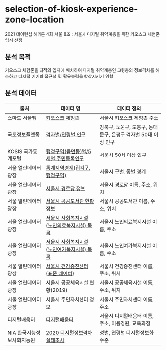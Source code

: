 # selection-of-kiosk-experience-zone-location
2021 데이턴십 해커톤 4회 서울 8조 : 서울시 디지털 취약계층을 위한 키오스크 체험존 입지 선정

## 분석 목적
키오스크 체험존을 최적의 입지에 배치하여 디지털 취약계층인 고령층의 정보격차를 해소하고 디지털 기기의 접근성 및 활용능력을 향상시키기 위함


## 분석 데이터
|출처|데이터 명|데이터 정의|
|------|---|---|
|스마트 서울맵|[키오스크 체험존](https://map.seoul.go.kr/smgis2/short/6Na3o)|서울시 키오스크 체험존 주소|
|국토정보플랫폼|[격자별/연령별 인구](https://map.ngii.go.kr/ms/map/NlipMap.do)|강북구, 노원구, 도봉구, 동대문구, 은평구 격자별 50대 이상 인구|
|KOSIS 국가통계포털|[행정구역(읍면동)별/5세별 주민등록인구](https://kosis.kr/statHtml/statHtml.do?orgId=101&tblId=DT_1B04005N&conn_path=I2)|서울시 50세 이상 인구|
|서울 열린데이터 광장|[통계지역경계(집계구,행정구역)](https://data.seoul.go.kr/dataVisual/seoul/seoulLivingPopulation.do)|서울시 구별, 동별 경계|
|서울 열린데이터 광장|[서울시 경로당 정보](http://data.seoul.go.kr/dataList/OA-15052/S/1/datasetView.do)|서울시 경로당 이름, 주소, 위치|
|서울 열린데이터 광장|[서울시 공공도서관 현황정보](http://data.seoul.go.kr/dataList/OA-15480/S/1/datasetView.do)|서울시 공공도서관 이름, 주소, 위치|
|서울 열린데이터 광장|[서울시 사회복지시설(노인의료복지시설) 목록](http://data.seoul.go.kr/dataList/OA-20413/S/1/datasetView.do)|서울시 노인의료복지시설 이름, 주소|
|서울 열린데이터 광장|[서울시 사회복지시설(노인여가복지시설) 목록](http://data.seoul.go.kr/dataList/OA-20412/S/1/datasetView.do)|서울시 노인여가복지시설 이름, 주소|
|서울 열린데이터 광장|[서울시 건강증진센터(표준 데이터)](http://data.seoul.go.kr/dataList/OA-20438/S/1/datasetView.do)|서울시 건강증진센터 이름, 주소, 위치|
|서울 열린데이터 광장|서울시 공공체육시설 현황(2019)|서울시 공공체육시설 이름, 주소, 위치|
|서울 열린데이터 광장|서울시 주민자치센터 정보|서울시 주민자치센터 이름, 주소|
|디지털배움터|[디지털배움터](https://www.xn--2z1bw8k1pjz5ccumkb.kr/edc/crse/place.do?sch_area_cd=101&sch_signgu_cd=&sch_oper_sttus_se_cd=&sch_edc_plc_se_cd=&sch_edc_place_nm=)|서울시 디지털배움터 이름, 주소, 이용정원, 교육과정|
|NIA 한국지능정보사회지능원|[2020 디지털정보격차 실태조사](https://www.nia.or.kr/site/nia_kor/ex/bbs/View.do?cbIdx=81623&bcIdx=23112&parentSeq=23112)|성별, 연령별 디지털정보화 수준|
